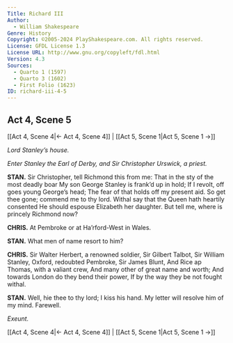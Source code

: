 ```yaml
---
Title: Richard III
Author: 
  - William Shakespeare
Genre: History
Copyright: ©2005-2024 PlayShakespeare.com. All rights reserved.
License: GFDL License 1.3
License URL: http://www.gnu.org/copyleft/fdl.html
Version: 4.3
Sources:
  - Quarto 1 (1597)
  - Quarto 3 (1602)
  - First Folio (1623)
ID: richard-iii-4-5
---
```


## Act 4, Scene 5
[[Act 4, Scene 4|← Act 4, Scene 4]] | [[Act 5, Scene 1|Act 5, Scene 1 →]]

*Lord Stanley’s house.*

*Enter Stanley the Earl of Derby, and Sir Christopher Urswick, a priest.*

**STAN.**
Sir Christopher, tell Richmond this from me:
That in the sty of the most deadly boar
My son George Stanley is frank’d up in hold;
If I revolt, off goes young George’s head;
The fear of that holds off my present aid.
So get thee gone; commend me to thy lord.
Withal say that the Queen hath heartily consented
He should espouse Elizabeth her daughter.
But tell me, where is princely Richmond now?

**CHRIS.**
At Pembroke or at Ha’rford-West in Wales.

**STAN.**
What men of name resort to him?

**CHRIS.**
Sir Walter Herbert, a renowned soldier,
Sir Gilbert Talbot, Sir William Stanley,
Oxford, redoubted Pembroke, Sir James Blunt,
And Rice ap Thomas, with a valiant crew,
And many other of great name and worth;
And towards London do they bend their power,
If by the way they be not fought withal.

**STAN.**
Well, hie thee to thy lord; I kiss his hand.
My letter will resolve him of my mind.
Farewell.

*Exeunt.*

[[Act 4, Scene 4|← Act 4, Scene 4]] | [[Act 5, Scene 1|Act 5, Scene 1 →]]